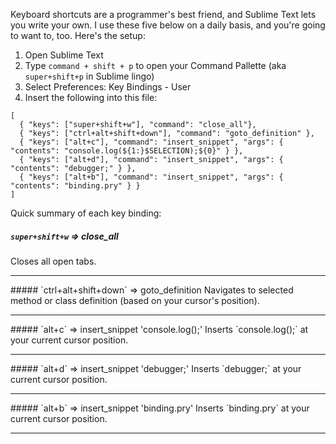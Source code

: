 
Keyboard shortcuts are a programmer's best friend, and Sublime Text lets you write your own. I use these five below on a daily basis, and you're going to want to, too. Here's the setup:

1. Open Sublime Text
2. Type `command + shift + p` to open your Command Pallette (aka `super+shift+p` in Sublime lingo)
3. Select Preferences: Key Bindings - User
4. Insert the following into this file:

```
[
  { "keys": ["super+shift+w"], "command": "close_all"},
  { "keys": ["ctrl+alt+shift+down"], "command": "goto_definition" },
  { "keys": ["alt+c"], "command": "insert_snippet", "args": { "contents": "console.log(${1:}$SELECTION);${0}" } },
  { "keys": ["alt+d"], "command": "insert_snippet", "args": { "contents": "debugger;" } },
  { "keys": ["alt+b"], "command": "insert_snippet", "args": { "contents": "binding.pry" } }
]
```

Quick summary of each key binding:

##### `super+shift+w` => close_all
Closes all open tabs.
<hr>
##### `ctrl+alt+shift+down` => goto_definition
Navigates to selected method or class definition (based on your cursor's position).
<hr>
##### `alt+c` => insert_snippet 'console.log();'
Inserts `console.log();` at your current cursor position.
<hr>
##### `alt+d` => insert_snippet 'debugger;'
Inserts `debugger;` at your current cursor position.
<hr>
##### `alt+b` => insert_snippet 'binding.pry'
Inserts `binding.pry` at your current cursor position.
<hr>
